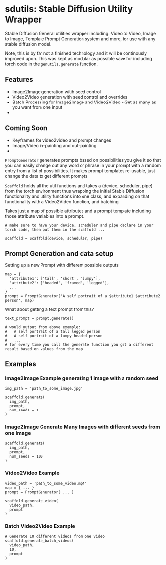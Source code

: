 # sdutils: Stable Diffusion Utility Wrapper

Stable Diffusion General utilities wrapper including: Video to Video, Image to Image, Template Prompt Generation system and more, for use with any stable diffusion model.

Note, this is by far not a finished technology and it will be continously improved upon. This was kept as modular as possible save for including torch code in the `genutils.generate` function.

## Features
* Image2Image generation witih seed control
* Video2Video generation with seed control and overrides
* Batch Processing for Image2Image and Video2Video - Get as many as you want from one input
* 

## Coming Soon
* Keyframes for video2video and prompt changes
* Image/Video in-painting and out-painting
* 

`PromptGenerator` generates prompts based on possibilities you give it so that you can easily change out any word or phrase in your prompt with a random entry from a list of possibilities.  It makes prompt templates re-usable, just change the data to get different prompts

`Scaffold` holds all the util functions and takes a (device, scheduler, pipe) from the torch environment thus wrapping the initial Stable Diffusion functionality and utility functions into one class, and expanding on that functionality with a Video2Video function, and batching

Takes just a map of possible attributes and a prompt template including those attribute variables into a prompt.

```
# make sure to have your device, scheduler and pipe declare in your torch code, then put them in the scaffold ...

scaffold = Scaffold(device, scheduler, pipe)
```

## Prompt Generation and data setup
Setting up a new Prompt with different possible outputs
```
map = {
  'attribute1': ['tall', 'short', 'lumpy'],
  'attribute2': ['headed', 'framed', 'legged'],
  ...
}
prompt = PromptGenerator('A self portrait of a $attribute1 $attribute2 person', map)
```
What about getting a text prompt from this?
```
text_prompt = prompt.generate()

# would output from above example:
#   A self portrait of a tall legged person
#   A self portrait of a lumpy headed person
#   ...
# for every time you call the generate function you get a different result based on values from the map
```

## Examples

### Image2Image Example generating 1 image with a random seed
```
img_path = 'path_to_some_image.jpg'

scaffold.generate(
  img_path,
  prompt,
  num_seeds = 1
)
```

### Image2Image Generate Many Images with different seeds from one Image
```
scaffold.generate(
  img_path,
  prompt,
  num_seeds = 100
)
```

### Video2Video Example
```
video_path = 'path_to_some_video.mp4'
map = { ... }
prompt = PromptGenerator( ... )

scaffold.generate_video(
  video_path,
  prompt
)
```

### Batch Video2Video Example
```
# Generate 10 different videos from one video
scaffold.generate_batch_videos(
  video_path,
  10,
  prompt
)
```
